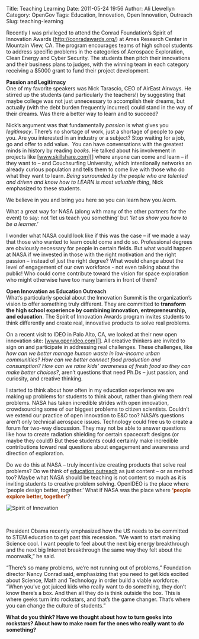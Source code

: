 Title: Teaching Learning
Date: 2011-05-24 19:56
Author: Ali Llewellyn
Category: OpenGov
Tags: Education, Innovation, Open Innovation, Outreach
Slug: teaching-learning

Recently I was privileged to attend the Conrad Foundation’s Spirit of
Innovation Awards (<http://conradawards.org/>) at Ames Research Center
in Mountain View, CA. The program encourages teams of high school
students to address specific problems in the categories of Aerospace
Exploration, Clean Energy and Cyber Security. The students then pitch
their innovations and their business plans to judges, with the winning
team in each category receiving a \$5000 grant to fund their project
development.

**Passion and Legitimacy**  
One of my favorite speakers was Nick Tarascio, CEO of AirEast Airways.
He stirred up the students (and particularly the teachers!) by
suggesting that maybe college was not just unnecessary to accomplish
their dreams, but actually (with the debt burden frequently incurred)
could stand in the way of their dreams. Was there a better way to learn
and to succeed?

Nick’s argument was that fundamentally *passion* is what gives you
*legitimacy*. There’s no shortage of work, just a shortage of people to
pay you. Are you interested in an industry or a subject? Stop waiting
for a job, go and offer to add value.  You can have conversations with
the greatest minds in history by reading *books*. He talked about his
involvement in projects like [www.skillshare.com][] where anyone can
come and learn – if they want to – and Couchsurfing University, which
intentionally networks an already curious population and tells them to
come live with those who do what they want to learn. *Being surrounded
by the people who are talented and driven and know how to LEARN is most
valuable thing*, Nick emphasized to these students.

We believe in you and bring you here so you can learn how you *learn*.

What a great way for NASA (along with many of the other partners for the
event) to say: not ‘let us teach you something’ but *‘let us show you
how to be a learner.’*

I wonder what NASA could look like if this was the case – if we made a
way that those who wanted to learn could come and do so. Professional
degrees are obviously necessary for people in certain fields. But what
would happen at NASA if we invested in those with the right motivation
and the right passion – instead of just the right degree? What would
change about the level of engagement of our own workforce - not even
talking about the public! Who could come contribute toward the vision
for space exploration who might otherwise have too many barriers in
front of them?

**Open Innovation as Education Outreach**  
What’s particularly special about the Innovation Summit is the
organization’s vision to offer something truly different. They are
committed to **transform the high school experience by combining
innovation, entrepreneurship, and education**. The Spirit of Innovation
Awards program invites students to think differently and create real,
innovative products to solve real problems.

On a recent visit to IDEO in Palo Alto, CA, we looked at their new open
innovation site: [www.openideo.com][]. All creative thinkers are invited
to sign on and participate in addressing real challenges. These
challenges, like *how can we better manage human waste in low-income
urban communities? How can we better connect food production and
consumption? How can we raise kids’ awareness of fresh food so they can
make better choices?*, aren’t questions that need Ph.Ds – just passion,
and curiosity, and creative thinking.

I started to think about how often in my education experience we are
making up problems for students to think about, rather than giving them
real problems. NASA has taken incredible strides with open innovation,
crowdsourcing some of our biggest problems to citizen scientists.
Couldn’t we extend our practice of open innovation to E&O too? NASA’s
questions aren’t only technical aerospace issues. Technology could free
us to create a forum for two-way discussion. They may not be able to
answer questions like how to create radiation shielding for certain
spacecraft designs (or maybe they could!) But these students could
certainly make incredible contributions toward real questions about
engagement and awareness and direction of exploration.

Do we do this at NASA – truly incentivize creating products that solve
real problems? Do we think of [education outreach][] as just content –
or as method too? Maybe what NASA should be teaching is not content so
much as it is inviting students to creative problem solving. OpenIDEO is
the place where ‘people design better, together.’ What if NASA was the
place where <span style="color: #993300">**‘people explore better,
together’**</span>?

![Spirit of Innovation][]

 

President Obama recently emphasized how the US needs to be committed to
STEM education to get past this recession. “We want to start making
Science cool. I want people to feel about the next big energy
breakthrough and the next big Internet breakthrough the same way they
felt about the moonwalk,” he said.

“There’s so many problems, we’re not running out of problems,”
Foundation director Nancy Conrad said, emphasizing that you need to get
kids excited about Science, Math and Technology in order build a viable
workforce. “When you’ve got juiced kids who really want to do something,
they don’t know there’s a box. And then all they do is think outside the
box. This is where geeks turn into rockstars, and that’s the game
changer. That’s where you can change the culture of students.”

**What do you think? Have we thought about how to turn geeks into
rockstars? About how to make room for the ones who really want to *do*
something?**

  [www.skillshare.com]: http://www.skillshare.com
  [www.openideo.com]: http://www.openideo.com
  [education outreach]: http://www.nasa.gov/offices/education/about/index.html
  [Spirit of Innovation]: http://open.nasa.gov/wp-content/uploads/2011/05/photo.jpg
